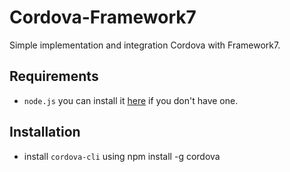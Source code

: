 # Cordova-Framework7
Simple implementation and integration Cordova with Framework7.
## Requirements
* `node.js` you can install it [here](https://nodejs.org/en/)  if you don't have one.
## Installation
* install `cordova-cli` using
    npm install -g cordova
